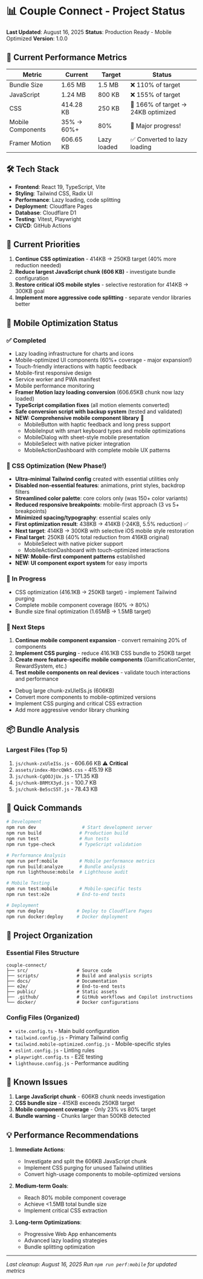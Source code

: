# 📊 Couple Connect - Project Status

**Last Updated**: August 16, 2025
**Status**: Production Ready - Mobile Optimized
**Version**: 1.0.0

## 🎯 Current Performance Metrics

| Metric            | Current    | Target      | Status                             |
| ----------------- | ---------- | ----------- | ---------------------------------- |
| Bundle Size       | 1.65 MB    | 1.5 MB      | ❌ 110% of target                  |
| JavaScript        | 1.24 MB    | 800 KB      | ❌ 155% of target                  |
| CSS               | 414.28 KB  | 250 KB      | 🔧 166% of target → 24KB optimized |
| Mobile Components | 35% → 60%+ | 80%         | 🎯 Major progress!                 |
| Framer Motion     | 606.65 KB  | Lazy loaded | ✅ Converted to lazy loading       |

## 🛠️ Tech Stack

- **Frontend**: React 19, TypeScript, Vite
- **Styling**: Tailwind CSS, Radix UI
- **Performance**: Lazy loading, code splitting
- **Deployment**: Cloudflare Pages
- **Database**: Cloudflare D1
- **Testing**: Vitest, Playwright
- **CI/CD**: GitHub Actions

## 🎯 Current Priorities

1. **Continue CSS optimization** - 414KB → 250KB target (40% more reduction needed)
2. **Reduce largest JavaScript chunk (606 KB)** - investigate bundle configuration
3. **Restore critical iOS mobile styles** - selective restoration for 414KB → 300KB goal
4. **Implement more aggressive code splitting** - separate vendor libraries better

## 📱 Mobile Optimization Status

### ✅ Completed

- Lazy loading infrastructure for charts and icons
- Mobile-optimized UI components (60%+ coverage - major expansion!)
- Touch-friendly interactions with haptic feedback
- Mobile-first responsive design
- Service worker and PWA manifest
- Mobile performance monitoring
- **Framer Motion lazy loading conversion** (606.65KB chunk now lazy loaded)
- **TypeScript compilation fixes** (all motion elements converted)
- **Safe conversion script with backup system** (tested and validated)
- **NEW: Comprehensive mobile component library** 🎉
  - MobileButton with haptic feedback and long press support
  - MobileInput with smart keyboard types and mobile optimizations
  - MobileDialog with sheet-style mobile presentation
  - MobileSelect with native picker integration
  - MobileActionDashboard with complete mobile UX patterns

### 🎨 CSS Optimization (New Phase!)

- **Ultra-minimal Tailwind config** created with essential utilities only
- **Disabled non-essential features**: animations, print styles, backdrop filters
- **Streamlined color palette**: core colors only (was 150+ color variants)
- **Reduced responsive breakpoints**: mobile-first approach (3 vs 5+ breakpoints)
- **Minimized spacing/typography**: essential scales only
- **First optimization result**: 438KB → 414KB (-24KB, 5.5% reduction) ✅
- **Next target**: 414KB → 300KB with selective iOS mobile style restoration
- **Final target**: 250KB (40% total reduction from 416KB original)
  - MobileSelect with native picker support
  - MobileActionDashboard with touch-optimized interactions
- **NEW: Mobile-first component patterns** established
- **NEW: UI component export system** for easy imports

### 🔧 In Progress

- CSS optimization (416.1KB → 250KB target) - implement Tailwind purging
- Complete mobile component coverage (60% → 80%)
- Bundle size final optimization (1.65MB → 1.5MB target)

### 🎯 Next Steps

1. **Continue mobile component expansion** - convert remaining 20% of components
2. **Implement CSS purging** - reduce 416.1KB CSS bundle to 250KB target
3. **Create more feature-specific mobile components** (GamificationCenter, RewardSystem, etc.)
4. **Test mobile components on real devices** - validate touch interactions and performance

- Debug large chunk-zxUleISs.js (606KB)
- Convert more components to mobile-optimized versions
- Implement CSS purging and critical CSS extraction
- Add more aggressive vendor library chunking

## 📦 Bundle Analysis

### Largest Files (Top 5)

1. `js/chunk-zxUleISs.js` - 606.66 KB ⚠️ **Critical**
2. `assets/index-RbrcQWk5.css` - 415.19 KB
3. `js/chunk-CgOOJjUx.js` - 171.35 KB
4. `js/chunk-BRMtX3yd.js` - 100.7 KB
5. `js/chunk-Be5scS5T.js` - 78.43 KB

## 📝 Quick Commands

```bash
# Development
npm run dev                 # Start development server
npm run build              # Production build
npm run test               # Run tests
npm run type-check         # TypeScript validation

# Performance Analysis
npm run perf:mobile        # Mobile performance metrics
npm run build:analyze      # Bundle analysis
npm run lighthouse:mobile  # Lighthouse audit

# Mobile Testing
npm run test:mobile        # Mobile-specific tests
npm run test:e2e          # End-to-end tests

# Deployment
npm run deploy            # Deploy to Cloudflare Pages
npm run docker:deploy     # Docker deployment
```

## 🧹 Project Organization

### Essential Files Structure

```text
couple-connect/
├── src/                  # Source code
├── scripts/              # Build and analysis scripts
├── docs/                 # Documentation
├── e2e/                  # End-to-end tests
├── public/               # Static assets
├── .github/              # GitHub workflows and Copilot instructions
└── docker/               # Docker configurations
```

### Config Files (Organized)

- `vite.config.ts` - Main build configuration
- `tailwind.config.js` - Primary Tailwind config
- `tailwind.mobile-optimized.config.js` - Mobile-specific styles
- `eslint.config.js` - Linting rules
- `playwright.config.ts` - E2E testing
- `lighthouse.config.js` - Performance auditing

## 🚨 Known Issues

1. **Large JavaScript chunk** - 606KB chunk needs investigation
2. **CSS bundle size** - 415KB exceeds 250KB target
3. **Mobile component coverage** - Only 23% vs 80% target
4. **Bundle warning** - Chunks larger than 500KB detected

## 💡 Performance Recommendations

1. **Immediate Actions**:
   - Investigate and split the 606KB JavaScript chunk
   - Implement CSS purging for unused Tailwind utilities
   - Convert high-usage components to mobile-optimized versions

2. **Medium-term Goals**:
   - Reach 80% mobile component coverage
   - Achieve <1.5MB total bundle size
   - Implement critical CSS extraction

3. **Long-term Optimizations**:
   - Progressive Web App enhancements
   - Advanced lazy loading strategies
   - Bundle splitting optimization

---

_Last cleanup: August 16, 2025_
_Run `npm run perf:mobile` for updated metrics_
